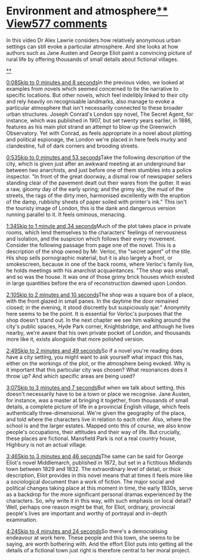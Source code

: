 # Environment and atmosphere[** View577 comments](https://www.futurelearn.com/courses/how-to-read-a-novel/1/steps/185678#fl-comments)

In this video Dr Alex Lawrie considers how relatively anonymous urban settings can still evoke a particular atmosphere. And she looks at how authors such as Jane Austen and George Eliot paint a convincing picture of rural life by offering thousands of small details about fictional villages.

[**](https://www.futurelearn.com/courses/how-to-read-a-novel/1/steps/185678#fl-comments)



[0:08Skip to 0 minutes and 8 seconds](https://www.futurelearn.com/courses/how-to-read-a-novel/1/steps/185678#)In the previous video, we looked at examples from novels which seemed concerned to tie the narrative to specific locations. But other novels, which feel indelibly linked to their city and rely heavily on recognisable landmarks, also manage to evoke a particular atmosphere that isn't necessarily connected to these broader urban structures. Joseph Conrad's London spy novel, The Secret Agent, for instance, which was published in 1907, but set twenty years earlier, in 1886, features as his main plot strand an attempt to blow up the Greenwich Observatory. Yet with Conrad, as feels appropriate in a novel about plotting and political espionage, the London we're placed in here feels murky and clandestine, full of dark corners and brooding streets.

[0:53Skip to 0 minutes and 53 seconds](https://www.futurelearn.com/courses/how-to-read-a-novel/1/steps/185678#)Take the following description of the city, which is given just after an awkward meeting at an underground bar between two anarchists, and just before one of them stumbles into a police inspector. "In front of the great doorway, a dismal row of newspaper sellers standing clear of the pavement dealt out their wares from the gutter. It was a raw, gloomy day of the early spring; and the grimy sky, the mud of the streets, the rags of the dirty men, harmonised excellently with the eruption of the damp, rubbishy sheets of paper soiled with printer's ink." This isn't the touristy image of London, this is the dank and dangerous version running parallel to it. It feels ominous, menacing.

[1:34Skip to 1 minute and 34 seconds](https://www.futurelearn.com/courses/how-to-read-a-novel/1/steps/185678#)Much of the plot takes place in private rooms, which lend themselves to the characters' feelings of nervousness and isolation, and the suspicion which follows their every movement. Consider the following passage from page one of the novel. This is a description of the shop owned by Mr. Verloc, the "secret agent" of the title. His shop sells pornographic material, but it is also largely a front, or smokescreen, because in one of the back rooms, where Verloc's family live, he holds meetings with his anarchist acquaintances. "The shop was small, and so was the house. It was one of those grimy brick houses which existed in large quantities before the era of reconstruction dawned upon London.

[2:10Skip to 2 minutes and 10 seconds](https://www.futurelearn.com/courses/how-to-read-a-novel/1/steps/185678#)The shop was a square box of a place, with the front glazed in small panes. In the daytime the door remained closed; in the evening, it stood discreetly but suspiciously ajar." Anonymity here seems to be the point. It is essential for Verloc's purposes that the shop doesn't stand out. In the next chapter we see him walking around the city's public spaces, Hyde Park corner, Knightsbridge, and although he lives nearby, we're aware that his own private pocket of London, and thousands more like it, exists alongside that more polished version.

[2:49Skip to 2 minutes and 49 seconds](https://www.futurelearn.com/courses/how-to-read-a-novel/1/steps/185678#)So if a novel you're reading does have a city setting, you might want to ask yourself what impact this has, either on the workings of the plot, or the atmosphere being evoked. Why is it important that this particular city was chosen? What resonances does it throw up? And which specific areas are being used?

[3:07Skip to 3 minutes and 7 seconds](https://www.futurelearn.com/courses/how-to-read-a-novel/1/steps/185678#)But when we talk about setting, this doesn't necessarily have to be a town or place we recognise. Jane Austen, for instance, was a master at bringing it together, from thousands of small details, a complete picture of life in a provincial English village, which feels authentically three-dimensional. We're given the geography of the place, and told where the characters live in relation to each other. Also, where the school is and the larger estates. Mapped onto this of course, we also know people's occupations, their attitudes and their way of life. But crucially, these places are fictional. Mansfield Park is not a real country house, Highbury is not an actual village.

[3:46Skip to 3 minutes and 46 seconds](https://www.futurelearn.com/courses/how-to-read-a-novel/1/steps/185678#)The same can be said for George Eliot's novel Middlemarch, published in 1872, but set in a fictitious Midlands town between 1829 and 1832. The extraordinary level of detail, or thick description, Eliot provides in this novel means that at times it feels more like a sociological document than a work of fiction. The major social and political changes taking place at this moment in time, the early 1830s, serve as a backdrop for the more significant personal dramas experienced by the characters. So, why write it in this way, with such emphasis on local detail? Well, perhaps one reason might be that, for Eliot, ordinary, provincial people's lives are important and worthy of portrayal and in-depth examination.

[4:24Skip to 4 minutes and 24 seconds](https://www.futurelearn.com/courses/how-to-read-a-novel/1/steps/185678#)So there's a democratising endeavour at work here. These people and this town, she seems to be saying, are worth bothering with. And the effort Eliot puts into getting all the details of a fictional town just right is therefore central to her moral project.